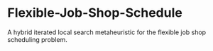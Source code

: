 # Flexible-Job-Shop-Schedule
A hybrid iterated local search metaheuristic for the flexible job shop scheduling problem.
